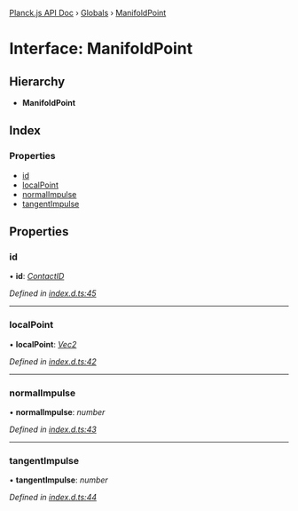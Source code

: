 [Planck.js API Doc](../README.md) › [Globals](../globals.md) › [ManifoldPoint](manifoldpoint.md)

# Interface: ManifoldPoint

## Hierarchy

* **ManifoldPoint**

## Index

### Properties

* [id](manifoldpoint.md#id)
* [localPoint](manifoldpoint.md#localpoint)
* [normalImpulse](manifoldpoint.md#normalimpulse)
* [tangentImpulse](manifoldpoint.md#tangentimpulse)

## Properties

###  id

• **id**: *[ContactID](contactid.md)*

*Defined in [index.d.ts:45](https://github.com/shakiba/planck.js/blob/b7f66f1/lib/index.d.ts#L45)*

___

###  localPoint

• **localPoint**: *[Vec2](../classes/vec2.md)*

*Defined in [index.d.ts:42](https://github.com/shakiba/planck.js/blob/b7f66f1/lib/index.d.ts#L42)*

___

###  normalImpulse

• **normalImpulse**: *number*

*Defined in [index.d.ts:43](https://github.com/shakiba/planck.js/blob/b7f66f1/lib/index.d.ts#L43)*

___

###  tangentImpulse

• **tangentImpulse**: *number*

*Defined in [index.d.ts:44](https://github.com/shakiba/planck.js/blob/b7f66f1/lib/index.d.ts#L44)*
